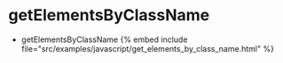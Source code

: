 # getElementsByClassName

* getElementsByClassName
{% embed include file="src/examples/javascript/get_elements_by_class_name.html" %}


